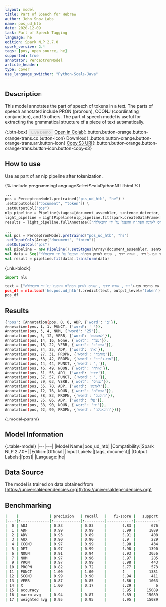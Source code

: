 ```yaml
---
layout: model
title: Part of Speech for Hebrew
author: John Snow Labs
name: pos_ud_htb
date: 2020-12-09
task: Part of Speech Tagging
language: he
edition: Spark NLP 2.7.0
spark_version: 2.4
tags: [pos, open_source, he]
supported: true
annotator: PerceptronModel
article_header:
type: cover
use_language_switcher: "Python-Scala-Java"
---
```


## Description

This model annotates the part of speech of tokens in a text. The parts of speech annotated include PRON (pronoun), CCONJ (coordinating conjunction), and 15 others. The part of speech model is useful for extracting the grammatical structure of a piece of text automatically.

{:.btn-box}
<button class="button button-orange" disabled>Live Demo</button>
[Open in Colab](https://colab.research.google.com/github/JohnSnowLabs/spark-nlp-workshop/blob/master/tutorials/Certification_Trainings/Public/6.Playground_DataFrames.ipynb){:.button.button-orange.button-orange-trans.co.button-icon}
[Download](https://s3.amazonaws.com/auxdata.johnsnowlabs.com/public/models/pos_ud_htb_he_2.7.0_2.4_1607521333296.zip){:.button.button-orange.button-orange-trans.arr.button-icon}
[Copy S3 URI](s3://auxdata.johnsnowlabs.com/public/models/pos_ud_htb_he_2.7.0_2.4_1607521333296.zip){:.button.button-orange.button-orange-trans.button-icon.button-copy-s3}

## How to use

Use as part of an nlp pipeline after tokenization.

<div class="tabs-box" markdown="1">
{% include programmingLanguageSelectScalaPythonNLU.html %}

```python
...
pos = PerceptronModel.pretrained("pos_ud_htb", "he") \
.setInputCols(["document", "token"]) \
.setOutputCol("pos")
nlp_pipeline = Pipeline(stages=[document_assembler, sentence_detector, tokenizer, pos])
light_pipeline = LightPipeline(nlp_pipeline.fit(spark.createDataFrame([['']]).toDF("text")))
results = light_pipeline.fullAnnotate(["ב- 25 לאוגוסט עצר השב"כ את מוחמד אבו-ג'וייד , אזרח ירדני , שגויס לארגון הפת"ח והופעל על ידי חיזבאללה"])

```
```scala
...
val pos = PerceptronModel.pretrained("pos_ud_htb", "he")
.setInputCols(Array("document", "token"))
.setOutputCol("pos")
val pipeline = new Pipeline().setStages(Array(document_assembler, sentence_detector, tokenizer, pos))
val data = Seq("ב- 25 לאוגוסט עצר השב"כ את מוחמד אבו-ג'וייד , אזרח ירדני , שגויס לארגון הפת"ח והופעל על ידי חיזבאללה").toDF("text")
val result = pipeline.fit(data).transform(data)
```

{:.nlu-block}
```python
import nlu

text = ["ב- 25 לאוגוסט עצר השב"כ את מוחמד אבו-ג'וייד , אזרח ירדני , שגויס לארגון הפת"ח והופעל על ידי חיזבאללה"]
pos_df = nlu.load('he.pos.ud_htb').predict(text, output_level='token')
pos_df
```

</div>

## Results

```bash
{'pos': [Annotation(pos, 0, 0, ADP, {'word': 'ב'}),
Annotation(pos, 1, 1, PUNCT, {'word': '-'}),
Annotation(pos, 3, 4, NUM, {'word': '25'}),
Annotation(pos, 6, 12, VERB, {'word': 'לאוגוסט'}),
Annotation(pos, 14, 16, None, {'word': 'עצר'}),
Annotation(pos, 18, 22, VERB, {'word': 'השב"כ'}),
Annotation(pos, 24, 25, ADP, {'word': 'את'}),
Annotation(pos, 27, 31, PROPN, {'word': 'מוחמד'}),
Annotation(pos, 33, 42, PROPN, {'word': "אבו-ג'וייד"}),
Annotation(pos, 44, 44, PUNCT, {'word': ','}),
Annotation(pos, 46, 49, NOUN, {'word': 'אזרח'}),
Annotation(pos, 51, 55, ADJ, {'word': 'ירדני'}),
Annotation(pos, 57, 57, PUNCT, {'word': ','}),
Annotation(pos, 59, 63, VERB, {'word': 'שגויס'}),
Annotation(pos, 65, 70, ADP, {'word': 'לארגון'}),
Annotation(pos, 72, 76, NOUN, {'word': 'הפת"ח'}),
Annotation(pos, 78, 83, PROPN, {'word': 'והופעל'}),
Annotation(pos, 85, 86, ADP, {'word': 'על'}),
Annotation(pos, 88, 90, NOUN, {'word': 'ידי'}),
Annotation(pos, 92, 99, PROPN, {'word': 'חיזבאללה'})]}
```

{:.model-param}
## Model Information

{:.table-model}
|---|---|
|Model Name:|pos_ud_htb|
|Compatibility:|Spark NLP 2.7.0+|
|Edition:|Official|
|Input Labels:|[tags, document]|
|Output Labels:|[pos]|
|Language:|he|

## Data Source

The model is trained on data obtained from [https://universaldependencies.org](https://universaldependencies.org)

## Benchmarking

```bash
|    |              | precision   | recall   |   f1-score |   support |
|---:|:-------------|:------------|:---------|-----------:|----------:|
|  0 | ADJ          | 0.83        | 0.83     |       0.83 |       676 |
|  1 | ADP          | 0.99        | 0.99     |       0.99 |      1889 |
|  2 | ADV          | 0.93        | 0.89     |       0.91 |       408 |
|  3 | AUX          | 0.90        | 0.90     |       0.9  |       229 |
|  4 | CCONJ        | 0.97        | 0.99     |       0.98 |       434 |
|  5 | DET          | 0.97        | 0.99     |       0.98 |      1390 |
|  6 | NOUN         | 0.91        | 0.94     |       0.93 |      3056 |
|  7 | NUM          | 0.97        | 0.96     |       0.97 |       285 |
|  9 | PRON         | 0.97        | 0.99     |       0.98 |       443 |
| 10 | PROPN        | 0.82        | 0.72     |       0.77 |       573 |
| 11 | PUNCT        | 1.00        | 1.00     |       1    |      1381 |
| 12 | SCONJ        | 0.99        | 0.90     |       0.94 |       411 |
| 13 | VERB         | 0.87        | 0.85     |       0.86 |      1063 |
| 14 | X            | 1.00        | 0.17     |       0.29 |         6 |
| 15 | accuracy     |             |          |       0.95 |     15089 |
| 16 | macro avg    | 0.94        | 0.87     |       0.89 |     15089 |
| 17 | weighted avg | 0.95        | 0.95     |       0.95 |     15089 |

```